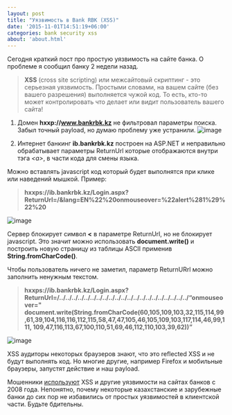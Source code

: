 ```yaml
---
layout: post
title: "Уязвимость в Bank RBK (XSS)"
date: '2015-11-01T14:51:19+06:00'
categories: bank security xss
about: 'about.html'
---
```

Сегодня краткий пост про простую уязвимость на сайте банка. О проблеме я сообщил банку 2 недели назад.
<!--more-->

>**XSS** (cross site scripting) или межсайтовый скриптинг - это серьезная уязвимость. Простыми словами, на вашем сайте (без вашего 
разрешения) выполняется чужой код. То есть, кто-то может контролировать что делает или видит пользователь вашего сайта!

1) Домен **hxxp://www.bankrbk.kz** не фильтровал параметры поиска. Забыл точный payload, но думаю проблему уже устранили.
![image][img0]

2) Интернет банкинг **ib.bankrbk.kz** построен на ASP.NET и неправильно обрабатывает параметры ReturnUrl которые отображаются 
внутри тэга *&lt;a&gt;*, в части кода для смены языка.

Можно вставлять javascript код который будет выполнятся при клике или наведений мышкой. Пример:

>**hxxps://ib.bankrbk.kz/Login.aspx?ReturnUrl=/&amp;lang=EN%22%20onmouseover=%22alert%281%29%22%20**

![image][img1]

Сервер блокирует символ **&lt;** в параметре ReturnUrl, но не блокирует javascript. Это значит можно использовать **document.write()** 
и построить 
новую страницу из таблицы ASCII применив **String.fromCharCode()**. 

Чтобы пользователь ничего не заметил, параметр ReturnURrl можно заполнить ненужным текстом.

>**hxxps://ib.bankrbk.kz/Login.aspx?ReturnUrl=/../../../../../../../../../../../../../../../../../../../../../&ldquo;onmouseover=&quot;
document.write(String.fromCharCode(60,105,109,103,32,115,114,99,61,39,104,116,116,112,115,58,47,47,105,46,105,109,103,117,114,46,99,111,
109,47,116,113,67,100,110,51,69,46,112,110,103,39,62))&rdquo;**

![image][img2]

XSS аудиторы некоторых браузеров знают, что это reflected XSS и не будут выполнять код. Но многие другие, например Firefox и мобильные 
браузеры, запустят действие и наш payload.

Мошенники [используют] XSS и другие уязвимости на сайтах банков с 2008 года. Непонятно, почему некоторые казахстанские и зарубежные 
банки до сих пор не избавились от простых уязвимостей в клиентской части. Будьте бдительны.

[используют]: http://news.netcraft.com/archives/2008/01/08/italian_banks_xss_opportunity_seized_by_fraudsters.html
[img0]: /assets/images/{{page.slug}}/img0.png
[img1]: /assets/images/{{page.slug}}/img1.png
[img2]: /assets/images/{{page.slug}}/img2.png